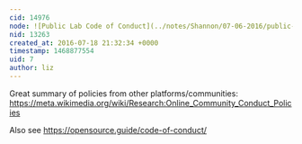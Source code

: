 ```yaml
---
cid: 14976
node: ![Public Lab Code of Conduct](../notes/Shannon/07-06-2016/public-lab-code-of-conduct)
nid: 13263
created_at: 2016-07-18 21:32:34 +0000
timestamp: 1468877554
uid: 7
author: liz
---
```


Great summary of policies from other platforms/communities: https://meta.wikimedia.org/wiki/Research:Online_Community_Conduct_Policies

Also see https://opensource.guide/code-of-conduct/